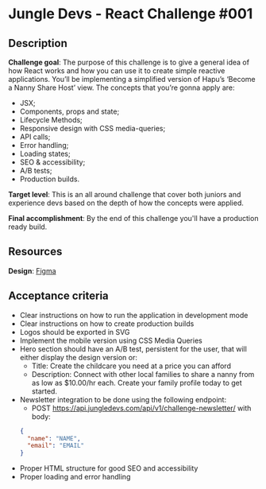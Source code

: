 # Jungle Devs - React Challenge #001

## Description

**Challenge goal**: The purpose of this challenge is to give a general idea of how React works and how you can use it to create simple reactive applications. You’ll be implementing a simplified version of Hapu’s ‘Become a Nanny Share Host’ view. The concepts that you’re gonna apply are:

- JSX;
- Components, props and state;
- Lifecycle Methods;
- Responsive design with CSS media-queries;
- API calls;
- Error handling;
- Loading states;
- SEO & accessibility;
- A/B tests;
- Production builds.

**Target level**: This is an all around challenge that cover both juniors and experience devs based on the depth of how the concepts were applied.

**Final accomplishment**: By the end of this challenge you'll have a production ready build.

## Resources

**Design**: [Figma](https://www.figma.com/file/iBxoiuoSXy3SiOAnwXo2Np/Frontend-%E2%80%93-Challenge-1)

## Acceptance criteria

- Clear instructions on how to run the application in development mode
- Clear instructions on how to create production builds
- Logos should be exported in SVG
- Implement the mobile version using CSS Media Queries
- Hero section should have an A/B test, persistent for the user, that will either display the design version or:
  - Title: Create the childcare you need at a price you can afford
  - Description: Connect with other local families to share a nanny from as low as $10.00/hr each. Create your family profile today to get started.
- Newsletter integration to be done using the following endpoint:
  - POST https://api.jungledevs.com/api/v1/challenge-newsletter/ with body:
  ```json
  {
    "name": "NAME",
    "email": "EMAIL"
  }
  ```
- Proper HTML structure for good SEO and accessibility
- Proper loading and error handling

